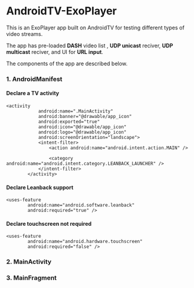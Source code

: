 # AndroidTV-ExoPlayer

This is an ExoPlayer app built on AndroidTV for testing different types of video streams.

The app has pre-loaded **DASH** video list , **UDP unicast** reciver, **UDP multicast** reciver, and UI for **URL input**.

The components of the app are described below.

<h3> 1. AndroidManifest </h1>

<h4> Declare a TV activity </h4>

```
<activity
            android:name=".MainActivity"
            android:banner="@drawable/app_icon"
            android:exported="true"
            android:icon="@drawable/app_icon"
            android:logo="@drawable/app_icon"
            android:screenOrientation="landscape">
            <intent-filter>
                <action android:name="android.intent.action.MAIN" />

                <category android:name="android.intent.category.LEANBACK_LAUNCHER" />
            </intent-filter>
        </activity>

```
<h4> Declare Leanback support </h4>

```
<uses-feature
        android:name="android.software.leanback"
        android:required="true" />
```

<h4> Declare touchscreen not required </h4>

```
<uses-feature
        android:name="android.hardware.touchscreen"
        android:required="false" />
```
<h3> 2. MainActivity </h3>

<h3> 3. MainFragment</h3>










